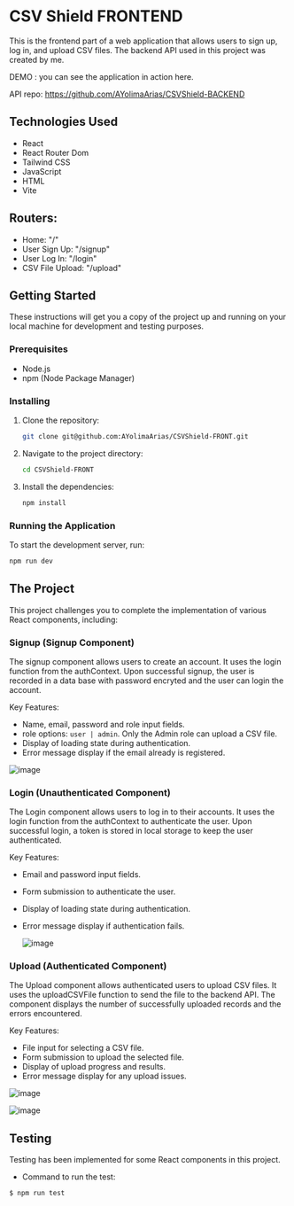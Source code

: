 # CSV Shield FRONTEND

This is the frontend part of a web application that allows users to sign up, log in, and upload CSV files. The backend API used in this project was created by me.

DEMO :  you can see the application in action here.

API repo: https://github.com/AYolimaArias/CSVShield-BACKEND

## Technologies Used

- React
- React Router Dom
- Tailwind CSS
- JavaScript
- HTML
- Vite

## Routers: 

- Home: "/"
- User Sign Up: "/signup"
- User Log In: "/login"
- CSV File Upload: "/upload"


## Getting Started

These instructions will get you a copy of the project up and running on your local machine for development and testing purposes.

### Prerequisites

- Node.js
- npm (Node Package Manager)

### Installing

1. Clone the repository:

    ```bash
    git clone git@github.com:AYolimaArias/CSVShield-FRONT.git

2. Navigate to the project directory:

    ```bash
    cd CSVShield-FRONT
    ```

3. Install the dependencies:

    ```bash
    npm install
    ```

### Running the Application

To start the development server, run:

```bash
npm run dev
```
## The Project
This project challenges you to complete the implementation of various React components, including:

### Signup (Signup Component)
The signup component allows users to create an account. It uses the login function from the authContext. Upon successful signup, the user is recorded in a data base with password encryted and the user can login the account.

Key Features:

- Name, email, password  and role input fields.
- role options: `user | admin`. Only the Admin role can upload a CSV file.
- Display of loading state during authentication.
- Error message display if the email already is registered.

![image](https://github.com/AYolimaArias/CSVShield-FRONT/assets/125715473/f2a09ea2-6606-4abc-b330-e8921107fd1d)

### Login (Unauthenticated Component)
The Login component allows users to log in to their accounts. It uses the login function from the authContext to authenticate the user. Upon successful login, a token is stored in local storage to keep the user authenticated.

Key Features:

- Email and password input fields.
- Form submission to authenticate the user.
- Display of loading state during authentication.
- Error message display if authentication fails.

  ![image](https://github.com/AYolimaArias/CSVShield-FRONT/assets/125715473/29d36ed1-e33c-4a35-a2ae-c852614e03ac)


### Upload (Authenticated Component)
The Upload component allows authenticated users to upload CSV files. It uses the uploadCSVFile function to send the file to the backend API. The component displays the number of successfully uploaded records and the errors encountered.

Key Features:

- File input for selecting a CSV file.
- Form submission to upload the selected file.
- Display of upload progress and results.
- Error message display for any upload issues.

 ![image](https://github.com/AYolimaArias/CSVShield-FRONT/assets/125715473/f29c6e73-5fc4-4ffa-87f5-274d50b87997)


 ![image](https://github.com/AYolimaArias/CSVShield-FRONT/assets/125715473/33155aa9-0559-4427-ae43-eb2c5e4b9541)





## Testing
Testing has been implemented for some React components in this project.

- Command to run the test:

```
$ npm run test
```


